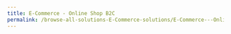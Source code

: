 ```yaml
---
title: E-Commerce - Online Shop B2C
permalink: /browse-all-solutions-E-Commerce-solutions/E-Commerce---Online-Shop--B2C-
---
```



